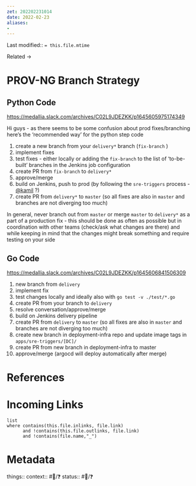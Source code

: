 ```yaml
---
zet: 202202231014
date: 2022-02-23
aliases:
- 
---
```

Last modified:: `= this.file.mtime`

Related → 
# PROV-NG Branch Strategy


## Python Code
https://medallia.slack.com/archives/C02L9JDEZKK/p1645605975174349

Hi guys - as there seems to be some confusion about prod fixes/branching here’s the ‘recommended way’ for the python step code  

1.  create a new branch from your `delivery*` branch (`fix-branch` )
2.  implement fixes
3.  test fixes - either locally or adding the `fix-branch` to the list of ‘to-be-built’ branches in the Jenkins job configuration
4.  create PR from `fix-branch` to `delivery*`
5.  approve/merge
6.  build on Jenkins, push to prod (by following the `sre-triggers` process - [@kamil](https://medallia.slack.com/team/U0116EB6WF8) ?)
7.  create PR from `delivery*` to `master` (so all fixes are also in `master` and branches are not diverging too much)

In general, never branch out from `master` or merge `master` to `delivery*` as a part of a production fix - this should be done as often as possible but in coordination with other teams (check/ask what changes are there) and while keeping in mind that the changes might break something and require testing on your side


## Go Code
https://medallia.slack.com/archives/C02L9JDEZKK/p1645606841506309

1.  new branch from `delivery`
2.  implement fix
3.  test changes locally and ideally also with `go test -v ./test/*.go`
4.  create PR from your branch to `delivery`
5.  resolve conversation/approve/merge
6.  build on Jenkins delivery pipeline
7.  create PR from `delivery` to `master` (so all fixes are also in `master` and branches are not diverging too much)
8.  create new branch in deployment-infra repo and update image tags in `apps/sre-triggers/[DC]/`
9.  create PR from new branch in deployment-infra to master
10.  approve/merge (argocd will deploy automatically after merge)


# References


# Incoming Links
```dataview
list
where contains(this.file.inlinks, file.link) 
      and !contains(this.file.outlinks, file.link)
	  and !contains(file.name,"_")
```
# Metadata

things:: 
context:: #👔/❓
status:: #🌱/❓